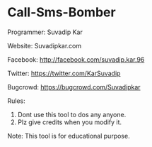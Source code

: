# Call-Sms-Bomber

Programmer: Suvadip Kar

Website: Suvadipkar.com

Facebook: http://facebook.com/suvadip.kar.96

Twitter: https://twitter.com/KarSuvadip

Bugcrowd: https://bugcrowd.com/Suvadipkar

Rules:
1. Dont use this tool to dos any anyone.
2. Plz give credits when you modify it.

Note: This tool is for educational purpose.

